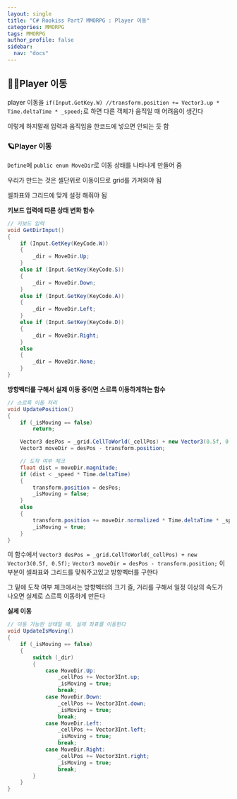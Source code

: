 ```yaml
---
layout: single
title: "C# Rookiss Part7 MMORPG : Player 이동"
categories: MMORPG
tags: MMORPG
author_profile: false
sidebar:
  nav: "docs"
---
```



## 🙇‍♀️Player 이동


player 이동을 `if(Input.GetKey.W) //transform.position += Vector3.up * Time.deltaTime * _speed;`로 하면 다른 객체가 움직일 때 어려움이 생긴다

이렇게 하지말래 입력과 움직임을 한코드에 넣으면 안되는 듯 함



### 🪐Player 이동


`Define`에 `public enum MoveDir`로 이동 상태를 나타나게 만들어 줌

우리가 만드는 것은 셀단위로 이동이므로 grid를 가져와야 됨

셀좌표와 그리드에 맞게 설정 해줘야 됨


**키보드 입력에 따른 상태 변화 함수**
```cs
// 키보드 입력
void GetDirInput()
{
    if (Input.GetKey(KeyCode.W))
    {
        _dir = MoveDir.Up;
    }
    else if (Input.GetKey(KeyCode.S))
    {
        _dir = MoveDir.Down;
    }
    else if (Input.GetKey(KeyCode.A))
    {
        _dir = MoveDir.Left;
    }
    else if (Input.GetKey(KeyCode.D))
    {
        _dir = MoveDir.Right;
    }
    else
    {
        _dir = MoveDir.None;
    }
}
```


**방향벡터를 구해서 실제 이동 중이면 스르륵 이동하게하는 함수**
```cs
// 스르륵 이동 처리
void UpdatePosition()
{
    if (_isMoving == false)
        return;

    Vector3 desPos = _grid.CellToWorld(_cellPos) + new Vector3(0.5f, 0.5f);
    Vector3 moveDir = desPos - transform.position;

    // 도착 여부 체크
    float dist = moveDir.magnitude;
    if (dist < _speed * Time.deltaTime)
    {
        transform.position = desPos;
        _isMoving = false;
    }
    else
    {
        transform.position += moveDir.normalized * Time.deltaTime * _speed;
        _isMoving = true;
    }
}
```
이 함수에서
`Vector3 desPos = _grid.CellToWorld(_cellPos) + new Vector3(0.5f, 0.5f);`
`Vector3 moveDir = desPos - transform.position;`
이 부분이 셀좌표와 그리드를 맞춰주고있고 방향벡터를 구한다

그 밑에 도착 여부 체크에서는 방향벡터의 크기 즐, 거리를 구해서 일정 이상의 속도가 나오면 실제로 스르륵 이동하게 만든다

**실제 이동**
```cs
// 이동 가능한 상태일 때, 실제 좌표를 이동한다
void UpdateIsMoving()
{
    if (_isMoving == false)
    {
        switch (_dir)
        {
            case MoveDir.Up:
                _cellPos += Vector3Int.up;
                _isMoving = true;
                break;
            case MoveDir.Down:
                _cellPos += Vector3Int.down;
                _isMoving = true;
                break;
            case MoveDir.Left:
                _cellPos += Vector3Int.left;
                _isMoving = true;
                break;
            case MoveDir.Right:
                _cellPos += Vector3Int.right;
                _isMoving = true;
                break;
        }
    }
}
```






